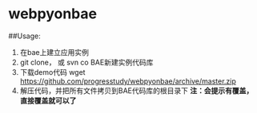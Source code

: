 webpyonbae
==========
##Usage:

1. 在bae上建立应用实例
2. git clone， 或 svn co  BAE新建实例代码库
3. 下载demo代码 
    wget https://github.com/progresstudy/webpyonbae/archive/master.zip
4. 解压代码，并把所有文件拷贝到BAE代码库的根目录下
**注：会提示有覆盖， 直接覆盖就可以了**
